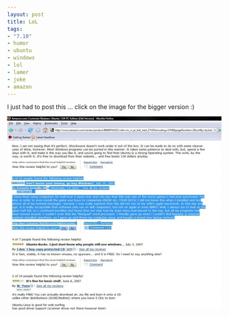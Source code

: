 ```yaml
--- 
layout: post
title: LoL
tags: 
- "7.10"
- humor
- ubuntu
- windows
- lol
- lamer
- joke
- amazon
---
```

I just had to post this ... click on the image for the bigger version :)

<a class="image" href="/images/2008/06/12127624005pjj3kxwq4_1_1_l.jpg"><img class="alignnone size-medium wp-image-226" title="12127624005pjj3kxwq4_1_1_l" src="/images/2008/06/12127624005pjj3kxwq4_1_1_l-500x452.jpg" alt="" width="500" height="452" /></a>
